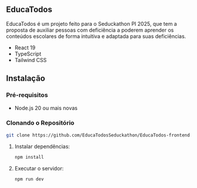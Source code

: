 
## EducaTodos

EducaTodos é um projeto feito para o Seduckathon PI 2025, que tem a proposta de auxiliar pessoas com deficiência a poderem aprender os conteúdos escolares de forma intuitiva e adaptada para suas deficiências.

- React 19
- TypeScript
- Tailwind CSS

## Instalação

### Pré-requisitos

- Node.js 20 ou mais novas

### Clonando o Repositório

```bash
git clone https://github.com/EducaTodosSeduckathon/EducaTodos-frontend.git
```

1. Instalar dependências:

   ```bash
   npm install
   ```
2. Executar o servidor:
   ```bash
   npm run dev
   ```
